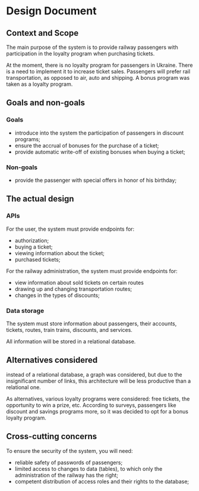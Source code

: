 # Design Document

## Context and Scope

The main purpose of the system is to provide railway passengers with participation in the loyalty program when purchasing tickets.

At the moment, there is no loyalty program for passengers in Ukraine. There is a need to implement it to increase ticket sales. Passengers will prefer rail transportation, as opposed to air, auto and shipping. A bonus program was taken as a loyalty program.

## Goals and non-goals

### Goals

* introduce into the system the participation of passengers in discount programs;
* ensure the accrual of bonuses for the purchase of a ticket;
* provide automatic write-off of existing bonuses when buying a ticket;

### Non-goals

* provide the passenger with special offers in honor of his birthday;

## The actual design

### APIs

For the user, the system must provide endpoints for:
* authorization;
* buying a ticket;
* viewing information about the ticket;
* purchased tickets;

For the railway administration, the system must provide endpoints for:
* view information about sold tickets on certain routes
* drawing up and changing transportation routes;
* changes in the types of discounts;

### Data storage

The system must store information about passengers, their accounts, tickets, routes, train trains, discounts, and services.

All information will be stored in a relational database.

## Alternatives considered

instead of a relational database, a graph was considered, but due to the insignificant number of links, this architecture will be less productive than a relational one.

As alternatives, various loyalty programs were considered: free tickets, the opportunity to win a prize, etc. According to surveys, passengers like discount and savings programs more, so it was decided to opt for a bonus loyalty program.

## Cross-cutting concerns

To ensure the security of the system, you will need:
* reliable safety of passwords of passengers;
* limited access to changes to data (tables), to which only the administration of the railway has the right;
* competent distribution of access roles and their rights to the database;